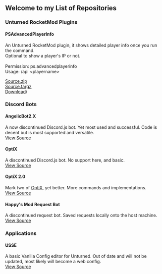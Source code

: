 ## Welcome to my List of Repositories

### Unturned RocketMod Plugins

#### PSAdvancedPlayerInfo
An Unturned RocketMod plugin, it shows detailed player info once you run the command.\
Optional to show a player's IP or not.\
\
Permission: ps.advancedplayerinfo\
Usage: /api \<playername\>

[Source.zip](https://github.com/papershredder432/PSAdvancedPlayerInfo/archive/1.0.0.zip)\
[Source.targz](https://github.com/papershredder432/PSAdvancedPlayerInfo/archive/1.0.0.tar.gz)\
[Download](https://github.com/papershredder432/PSAdvancedPlayerInfo/releases/download/1.0.0/PSAdvancedPlayerInfo.dll)\

### Discord Bots
#### AngelicBot2.X
A now discontinued Discord.js bot. Yet most used and successful. Code is decent but is most supported and versatile.\
[View Source](https://github.com/papershredder432/AngelicBot2.x)

#### OptiX
A discontinued Discord.js bot. No support here, and basic.\
[View Source](https://github.com/papershredder432/OptiX)

#### OptiX 2.0
Mark two of [OptiX](https://github.com/papershredder432/OptiX), yet better. More commands and implementations.\
[View Source](https://github.com/papershredder432/OptiX_2.0)

#### Happy's Mod Request Bot
A discontinued request bot. Saved requests locally onto the host machine.\
[View Source](https://github.com/papershredder432/HappysModRequest)

### Applications
#### USSE
A basic Vanilla Config editor for Unturned. Out of date and will not be updated, most likely will become a web config.\
[View Source](https://github.com/papershredder432/USSE)
